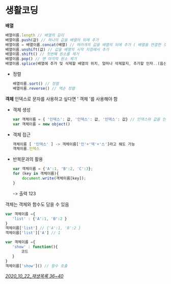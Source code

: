 # 생활코딩

**배열**

``` javascript
배열이름.length // 배열의 길이
배열이름.push(값) // 하나의 값을 배열의 뒤에 추가
배열이름 = 배열이름.concat(배열) // 여러개의 값을 배열의 뒤에 추가 ( 배열을 연결한 것을 배열에 저장 )
배열이름.unshift(값) // 값을 배열의 시작 지점에서 추가
배열이름.shift() // 첫번째 원소를 제거
배열이름.pop() // 맨 마지막 원소 제거
배열이름.splice(배열에 추가 및 삭제할 배열의 위치, 얼마나 삭제할지, 추가할 인자..(옵션)); // 값을 추가 및 삭제
```

- 정렬

  ```javascript
  배열이름.sort() // 정렬
  배열이름.reverse() // 역순 정렬
  ```

  

**객체**
인덱스로 문자를 사용하고 싶다면 ' 객체 '를 사용해야 함

- 객체 생성

  ``` javascript
  var 객체이름 = { '인덱스': 값, '인덱스': 값, '인덱스': 값} // 인덱스와 값을 안 넣어도 생성됨
  var 객체이름 = new object()
  ```

- 객체 접근

  ```javascript
  객체이름 [ '인덱스' ] -> 객체이름['인'+'덱'+'스']라고 해도 가능
  객체이름.인덱스
  ```

- 반복문과의 활용

  ```javascript
  var 객체이름 = {'A':1, 'B':2, 'C':3};
  for (key in 객체이름){
      document.write(객체이름[key]);
  }
  ```

  -> 출력
  123

객체는 객체와 함수도 담을 수 있음

```javascript
var 객체이름 ={
   'list' : {'A':1, 'B':2 }
}
객체이름['list'] // {'A':1, 'B':2 }
객체이름['list']['A'] // 1
```

```javascript
var 객체이름 ={
   'show' : function(){
       코드
   }
}
객체이름['show']() // 함수 호출
```



*<u>2020_10_22_재생목록  36~40</u>*